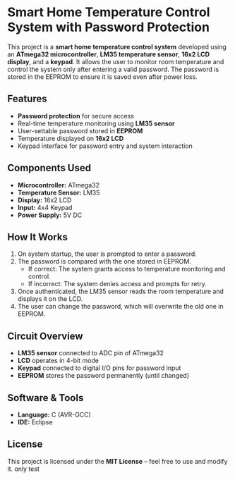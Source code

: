 # Smart Home Temperature Control System with Password Protection

This project is a **smart home temperature control system** developed using an **ATmega32 microcontroller**, **LM35 temperature sensor**, **16x2 LCD display**, and a **keypad**. It allows the user to monitor room temperature and control the system only after entering a valid password. The password is stored in the EEPROM to ensure it is saved even after power loss.

## Features

- **Password protection** for secure access  
- Real-time temperature monitoring using **LM35 sensor**  
- User-settable password stored in **EEPROM**  
- Temperature displayed on **16x2 LCD**  
- Keypad interface for password entry and system interaction  

## Components Used

- **Microcontroller:** ATmega32  
- **Temperature Sensor:** LM35  
- **Display:** 16x2 LCD  
- **Input:** 4x4 Keypad  
- **Power Supply:** 5V DC  

## How It Works

1. On system startup, the user is prompted to enter a password.  
2. The password is compared with the one stored in EEPROM.  
   - If correct: The system grants access to temperature monitoring and control.  
   - If incorrect: The system denies access and prompts for retry.  
3. Once authenticated, the LM35 sensor reads the room temperature and displays it on the LCD.  
4. The user can change the password, which will overwrite the old one in EEPROM.  

## Circuit Overview

- **LM35 sensor** connected to ADC pin of ATmega32  
- **LCD** operates in 4-bit mode  
- **Keypad** connected to digital I/O pins for password input  
- **EEPROM** stores the password permanently (until changed)  

## Software & Tools

- **Language:** C (AVR-GCC)  
- **IDE:** Eclipse   

## License

This project is licensed under the **MIT License** – feel free to use and modify it.
only test
